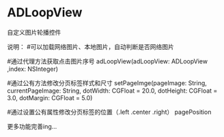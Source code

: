 # ADLoopView
自定义图片轮播控件

说明：
#可以加载网络图片、本地图片，自动判断是否网络图片

#通过代理方法获取点击图片序号
adLoopView(adLoopView: ADLoopView ,index: NSInteger)

#通过公有方法修改分页标签样式和尺寸
setPageImge(pageImage: String, currentPageImage: String, dotWidth: CGFloat = 20.0, dotHeight: CGFloat = 3.0, dotMargin: CGFloat = 5.0)

#通过设置公有属性修改分页标签的位置（.left .center .right）
pagePosition

更多功能完善ing...
